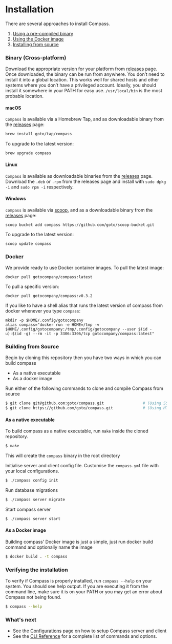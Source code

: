 # Installation

There are several approaches to install Compass.

1. [Using a pre-compiled binary](#binary-cross-platform)
2. [Using the Docker image](#docker)
3. [Installing from source](#building-from-source)

### Binary (Cross-platform)

Download the appropriate version for your platform from [releases](https://github.com/goto/compass/releases) page. Once downloaded, the binary can be run from anywhere.
You don’t need to install it into a global location. This works well for shared hosts and other systems where you don’t have a privileged account.
Ideally, you should install it somewhere in your PATH for easy use. `/usr/local/bin` is the most probable location.

#### macOS

`Compass` is available via a Homebrew Tap, and as downloadable binary from the [releases](https://github.com/goto/compass/releases) page:

```sh
brew install goto/tap/compass
```

To upgrade to the latest version:

```
brew upgrade compass
```

#### Linux

`Compass` is available as downloadable binaries from the [releases](https://github.com/goto/compass/releases/latest) page. Download the `.deb` or `.rpm` from the releases page and install with `sudo dpkg -i` and `sudo rpm -i` respectively.

#### Windows

`compass` is available via [scoop](https://scoop.sh/), and as a downloadable binary from the [releases](https://github.com/goto/compass/releases/latest) page:

```
scoop bucket add compass https://github.com/goto/scoop-bucket.git
```

To upgrade to the latest version:

```
scoop update compass
```

### Docker

We provide ready to use Docker container images. To pull the latest image:

```
docker pull gotocompany/compass:latest
```

To pull a specific version:

```
docker pull gotocompany/compass:v0.3.2
```

If you like to have a shell alias that runs the latest version of compass from docker whenever you type `compass`:

```
mkdir -p $HOME/.config/gotocompany
alias compass="docker run -e HOME=/tmp -v $HOME/.config/gotocompany:/tmp/.config/gotocompany --user $(id -u):$(id -g) --rm -it -p 3306:3306/tcp gotocompany/compass:latest"
```

### Building from Source

Begin by cloning this repository then you have two ways in which you can build compass

* As a native executable
* As a docker image

Run either of the following commands to clone and compile Compass from source

```bash
$ git clone git@github.com:goto/compass.git                 # (Using SSH Protocol)
$ git clone https://github.com/goto/compass.git             # (Using HTTPS Protocol)
```
#### As a native executable

To build compass as a native executable, run `make` inside the cloned repository.

```bash
$ make
```

This will create the `compass` binary in the root directory

Initialise server and client config file. Customise the `compass.yml` file with your local configurations.

```bash
$ ./compass config init
```

Run database migrations

```bash
$ ./compass server migrate
```

Start compass server

```bash
$ ./compass server start
```

#### As a Docker image

Building compass' Docker image is just a simple, just run docker build command and optionally name the image

```bash
$ docker build . -t compass
```

### Verifying the installation​

To verify if Compass is properly installed, run `compass --help` on your system. You should see help output. If you are executing it from the command line, make sure it is on your PATH or you may get an error about Compass not being found.

```bash
$ compass --help
```

### What's next

- See the [Configurations](./configuration.md) page on how to setup Compass server and client
- See the [CLI Reference](./reference/api.md) for a complete list of commands and options.

